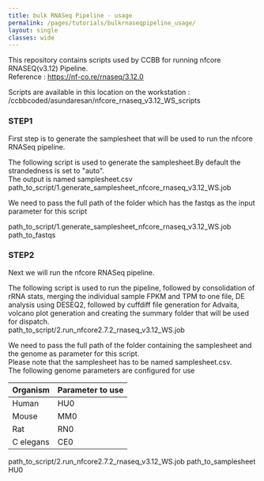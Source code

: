 ```yaml
---
title: bulk RNASeq Pipeline - usage
permalink: /pages/tutorials/bulkrnaseqpipeline_usage/
layout: single
classes: wide
---
```


This repository contains scripts used by CCBB for running nfcore RNASEQ(v3.12) Pipeline.  
Reference : https://nf-co.re/rnaseq/3.12.0  

Scripts are available in this location on the workstation : /ccbbcoded/asundaresan/nfcore_rnaseq_v3.12_WS_scripts

### STEP1
First step is to generate the samplesheet that will be used to run the nfcore RNASeq pipeline.  

The following script is used to generate the samplesheet.By default the strandedness is set to "auto".  
The output is named samplesheet.csv  
path_to_script/1.generate_samplesheet_nfcore_rnaseq_v3.12_WS.job  

We need to pass the full path of the folder which has the fastqs as the input parameter for this script  

path_to_script/1.generate_samplesheet_nfcore_rnaseq_v3.12_WS.job path_to_fastqs



### STEP2
Next we will run the nfcore RNASeq pipeline.  

The following script is used to run the pipeline, followed by consolidation of rRNA stats, merging the individual sample FPKM and TPM to one file, DE analysis using DESEQ2, followed by cuffdiff file generation for Advaita, volcano plot generation and creating the summary folder that will be used for dispatch.   
path_to_script/2.run_nfcore2.7.2_rnaseq_v3.12_WS.job  

We need to pass the full path of the folder containing the samplesheet and the genome as parameter for this script.  
Please note that the samplesheet has to be named samplesheet.csv.  
The following genome parameters are configured for use  

| Organism  | Parameter to use |
| --------  | ------- |
| Human   |      HU0    |
| Mouse |        MM0    |
| Rat    |       RN0    |
| C elegans    | CE0    |

path_to_script/2.run_nfcore2.7.2_rnaseq_v3.12_WS.job path_to_samplesheet HU0
